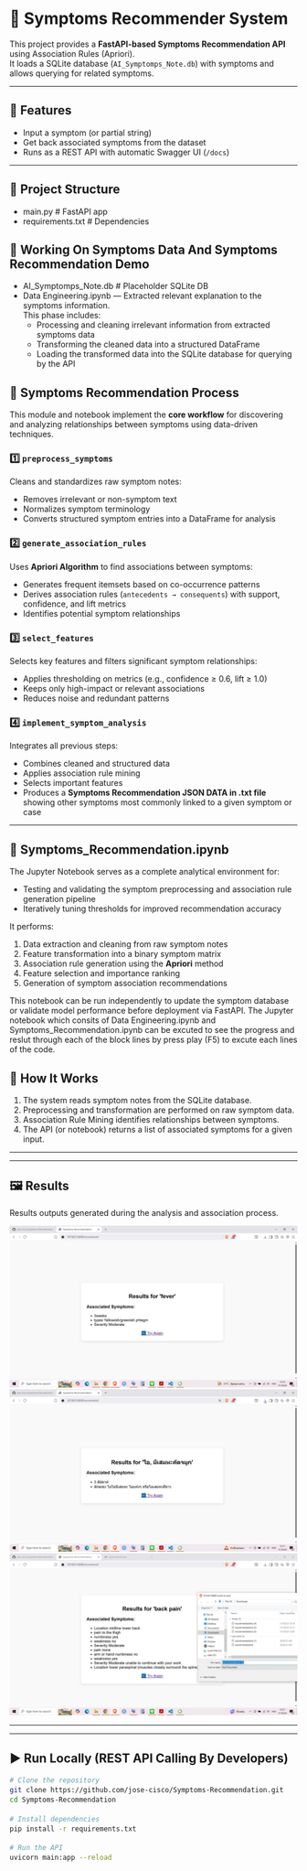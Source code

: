 # 🤖 Symptoms Recommender System

This project provides a **FastAPI-based Symptoms Recommendation API** using Association Rules (Apriori).  
It loads a SQLite database (`AI_Symptomps_Note.db`) with symptoms and allows querying for related symptoms.

---

## 🚀 Features
- Input a symptom (or partial string)
- Get back associated symptoms from the dataset
- Runs as a REST API with automatic Swagger UI (`/docs`)
  
---

## 📂 Project Structure
- main.py # FastAPI app
- requirements.txt # Dependencies
## 📂 Working On Symptoms Data And Symptoms Recommendation Demo
- AI_Symptomps_Note.db # Placeholder SQLite DB 
- Data Engineering.ipynb — Extracted relevant explanation to the symptoms information.  
  This phase includes:
  - Processing and cleaning irrelevant information from extracted symptoms data  
  - Transforming the cleaned data into a structured DataFrame  
  - Loading the transformed data into the SQLite database for querying by the API
## 🧩 Symptoms Recommendation Process

This module and notebook implement the **core workflow** for discovering and analyzing relationships between symptoms using data-driven techniques.

### 1️⃣ `preprocess_symptoms`
Cleans and standardizes raw symptom notes:
- Removes irrelevant or non-symptom text  
- Normalizes symptom terminology  
- Converts structured symptom entries into a DataFrame for analysis  

### 2️⃣ `generate_association_rules`
Uses **Apriori Algorithm** to find associations between symptoms:
- Generates frequent itemsets based on co-occurrence patterns  
- Derives association rules (`antecedents → consequents`) with support, confidence, and lift metrics  
- Identifies potential symptom relationships  

### 3️⃣ `select_features`
Selects key features and filters significant symptom relationships:
- Applies thresholding on metrics (e.g., confidence ≥ 0.6, lift ≥ 1.0)  
- Keeps only high-impact or relevant associations  
- Reduces noise and redundant patterns  

### 4️⃣ `implement_symptom_analysis`
Integrates all previous steps:
- Combines cleaned and structured data  
- Applies association rule mining  
- Selects important features  
- Produces a **Symptoms Recommendation JSON DATA in .txt file** showing other symptoms most commonly linked to a given symptom or case  

---

## 📓 Symptoms_Recommendation.ipynb

The Jupyter Notebook serves as a complete analytical environment for:
- Testing and validating the symptom preprocessing and association rule generation pipeline  
- Iteratively tuning thresholds for improved recommendation accuracy  

It performs:
1. Data extraction and cleaning from raw symptom notes  
2. Feature transformation into a binary symptom matrix  
3. Association rule generation using the **Apriori** method  
4. Feature selection and importance ranking  
5. Generation of symptom association recommendations  

This notebook can be run independently to update the symptom database or validate model performance before deployment via FastAPI.
The Jupyter notebook which consits of Data Engineering.ipynb and Symptoms_Recommendation.ipynb can be excuted to see the progress and reslut through each of the block lines by press play (F5) to excute each lines of the code.

## 🧠 How It Works
1. The system reads symptom notes from the SQLite database.  
2. Preprocessing and transformation are performed on raw symptom data.  
3. Association Rule Mining identifies relationships between symptoms.  
4. The API (or notebook) returns a list of associated symptoms for a given input.  

---

---

## 🖼️ Results 

Results outputs generated during the analysis and association process.

![image alt](https://github.com/jose-cisco/Symptoms-Recommendation/blob/main/messageImage_1760170243817.jpg?raw=true)
![image alt](https://github.com/jose-cisco/Symptoms-Recommendation/blob/main/messageImage_1760170289030.jpg?raw=true)
![image alt](https://github.com/jose-cisco/Symptoms-Recommendation/blob/main/messageImage_1760170683412.jpg?raw=true)

---

---


## ▶️ Run Locally (REST API Calling By Developers)

```bash
# Clone the repository
git clone https://github.com/jose-cisco/Symptoms-Recommendation.git
cd Symptoms-Recommendation

# Install dependencies
pip install -r requirements.txt

# Run the API
uvicorn main:app --reload




